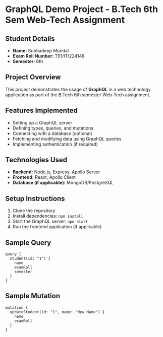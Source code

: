 # GraphQL Demo Project - B.Tech 6th Sem Web-Tech Assignment

## Student Details
- **Name:**  Subhadeep Mondal
- **Exam Roll Number:**  T91/IT/224148
- **Semester:**  6th 

## Project Overview
This project demonstrates the usage of **GraphQL** in a web technology application as part of the B.Tech 6th semester Web-Tech assignment.

## Features Implemented
- Setting up a GraphQL server
- Defining types, queries, and mutations
- Connecting with a database (optional)
- Fetching and modifying data using GraphQL queries
- Implementing authentication (if required)

## Technologies Used
- **Backend:** Node.js, Express, Apollo Server
- **Frontend:** React, Apollo Client
- **Database (if applicable):** MongoDB/PostgreSQL

## Setup Instructions
1. Clone the repository
2. Install dependencies: `npm install`
3. Start the GraphQL server: `npm start`
4. Run the frontend application (if applicable)

## Sample Query
```
query {
  student(id: "1") {
    name
    examRoll
    semester
  }
}
```

## Sample Mutation
```
mutation {
  updateStudent(id: "1", name: "New Name") {
    name
    examRoll
  }
}
```

